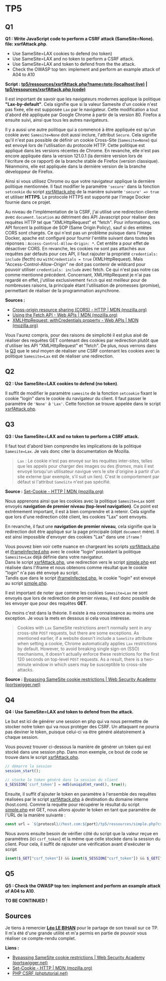 # TP5

## Q1

**Q1 : Write JavaScript code to perform a CSRF attack (SameSite=None). file: xsrfAttack.php**.

- Use SameSite=LAX cookies to defend (no token)
- Use SameSite=LAX and no token to perform a CSRF attack.
- Use SameSite=LAX and token to defend from the the attack.
- Check the OWASP top ten: implement and
perform an example attack of A04 to A10

**Script : [tp5/ressources/xsrfAttack.php?name=toto (localhost live)](https://host.com:4443/tp5/ressources/xsrfAttack.php?name=toto) | [tp5/ressources/xsrfAttack.php (code)](/src/tp5/ressources/xsrfAttack.php)**

Il est important de savoir que les navigateurs modernes applique la politique **"Lax-by-default"**. Cela signifie que si la valeur Samesite d'un cookie n'est pas fixée, elle est supposée `Lax` par le navigateur. Cette modification a tout d'abord été appliquée par Google Chrome à partir de la version 80. Firefox a ensuite suivi, ainsi que tous les autres navigateurs.

Il y a aussi une autre politique qui a commencé à être appliquée est qu'un cookie avec `Samesite=None` doit aussi inclure, l'attribut `Secure`. Cela signifie qu'il n'est pas possible de définir un cookie Cross-Site (`Samesite=None`) qui est envoyé lors de l'utilisation du protocole HTTP. Cette politique est appliqué dans les versions récentes de Chrome. En revanche, elle n'est pas encore appliquée dans la version 121.0.1 (la dernière version lors de l'écriture de ce rapport) de la branche stable de Firefox (version classique). Néanmoins, elle est appliquée dans la dernière version de la branche développeur de Firefox.

Ainsi si vous utilisez Chrome ou que votre navigateur applique la dernière politique mentionnée. Il faut modifier le paramètre `'secure'` dans la fonction `setcookie` du script [xsrfAttack.php](/src/tp5/ressources/xsrfAttack.php) de la manière suivante `'secure' => true` et utiliser **HTTPS**. Le protocole HTTPS est supporté par l'image Docker fournie dans ce projet.

Au niveau de l'implémentation de la CSRF, j'ai utilisé une redirection cliente avec `document.location` au détriment des API Javascript pour réaliser des requêtes HTTP tel que "XMLHttpRequest" et "fetch". Pour informations, ces API forcent la politique de SOP (Same Origin Policy), sauf si des entêtes CORS sont chargés. Ce qui n'est pas un problème puisque dans l'image Docker, apache est configuré pour fournir l'entête suivant dans toutes les réponses : `Access-Control-Allow-Origin: *`. Cet entête a pour effet de désactiver CORS. En revanche, les cookies ne sont pas attachés aux requêtes par défauts pour ces API, il faut rajouter la propriété `credentials: include` (fecth) ou  `withCredentials = true` (XMLHttpRequest). Mais "Access-Control-Allow-Origin" ne doit pas contenir de wildcard pour pouvoir utiliser `credentials: include` avec fetch. Ce qui n'est pas notre cas comme mentionné précédent. Concernant, XMLHttpRequest je n'ai pas regardé en effet, j'utilise exclusivement `fetch` qui est meilleur pour de nombreuses raisons, la principale étant l'utilisation de promesses (promise), permettant de réaliser de la programmation asynchrone.

**Sources :**

- [Cross-origin resource sharing (CORS) - HTTP | MDN (mozilla.org)](https://developer.mozilla.org/fr/docs/Web/HTTP/CORS)
- [Using the Fetch API - Web APIs | MDN (mozilla.org)](https://developer.mozilla.org/en-US/docs/Web/API/Fetch_API/Using_Fetch#sending_a_request_with_credentials_included)
- [XMLHttpRequest: withCredentials property - Web APIs | MDN (mozilla.org)](https://developer.mozilla.org/en-US/docs/Web/API/XMLHttpRequest/withCredentials)

Vous l'aurez compris, pour des raisons de simplicité il est plus aisé de réaliser des requêtes GET contenant des cookies par redirection plutôt que d'utiliser les API "XMLHttpRequest" et "fetch". De plus, nous verrons dans la [Q3](#q3) que le seul moyen de réaliser une CSRF contenant les cookies avec la politique `Samesite=Lax` est de réaliser une redirection.

## Q2

**Q2 : Use SameSite=LAX cookies to defend (no token)**.

Il suffit de modifier le paramètre `samesite` de la fonction `setcookie` fixant le cookie "login" dans le cookie du navigateur du client. Il faut passer le paramètre de `'None'` à `'Lax'`. Cette fonction se trouve appelée dans le script [xsrfAttack.php](../src/tp5/ressources/xsrfAttack.php).

## Q3

**Q3 : Use SameSite=LAX and no token to perform a CSRF attack.**

Il faut tout d'abord bien comprendre les implications de la politique `Samesite=Lax`. Je vais donc citer la documentation de Mozilla.

> `Lax` : Le cookie n'est pas envoyé sur les requêtes inter-sites, telles que les appels pour charger des images ou des *iframes*, mais il est envoyé lorsqu'un utilisateur navigue vers le site d'origine à partir d'un site externe (par exemple, s'il suit un lien). C'est le comportement par défaut si l'attribut `SameSite` n'est pas spécifié.

**Source :** [Set-Cookie - HTTP | MDN (mozilla.org)](https://developer.mozilla.org/fr/docs/Web/HTTP/Headers/Set-Cookie#samesitesamesite-value)

Nous apprenons ainsi que les cookies avec la politique `Samesite=Lax` sont envoyés **navigation de premier niveau (top-level navigation)**. Ce point est extrêmement important, il est à bien comprendre et à retenir. Cela signifie que lors d'une redirection côté client, les cookies "Lax" sont envoyés.

En revanche, il faut une **navigation de premier niveau**, cela signifie que la redirection doit être appliqué sur la page principale (objet `document` mère). Il est ainsi impossible d'envoyer des cookies "Lax" dans une `iframe` !

Vous pouvez bien voir cette nuance en chargeant les scripts [xsrfAttack.php](../src/tp5/ressources/xsrfAttack.php) et [iframeInfected.php](../src/tp5/mycode/iframeInfected.php) avec le cookie "login" possédant la politique `Samesite=Lax` déjà définie dans votre navigateur.  
Dans le script [xsrfAttack.php](../src/tp5/ressources/xsrfAttack.php), une redirection vers le script [simple.php](../src/tp/ressources/simple.php) est réalisée dans l'iframe et nous obtenons comme résultat que le cookie "login" n'a pas été envoyé au script.  
Tandis que dans le script [iframeInfected.php](../src/tp5/mycode/iframeInfected.php), le cookie "login" est envoyé au script [simple.php](../src/tp/ressources/simple.php).

Il est important de noter que comme les cookies `Samesite=Lax` ne sont envoyés que lors de redirection de premier niveau, il est donc possible de les envoyer que pour des requêtes **GET**.

Du moins c'est dans la théorie. Il existe à ma connaissance au moins une exception. Je vous la mets en dessous si cela vous intéresse.

> Cookies with `Lax` SameSite restrictions aren't normally sent in any cross-site `POST` requests, but there are some exceptions. As mentioned earlier, if a website doesn't include a `SameSite` attribute when setting a cookie, Chrome automatically applies `Lax` restrictions by default. However, to avoid breaking single sign-on (SSO) mechanisms, it doesn't actually enforce these restrictions for the first 120 seconds on top-level `POST` requests. As a result, there is a two-minute window in which users may be susceptible to cross-site attacks.

**Source :** [Bypassing SameSite cookie restrictions | Web Security Academy (portswigger.net)](https://portswigger.net/web-security/csrf/bypassing-samesite-restrictions#:~:text=SameSite%20is%20a%20browser%20security,leaks%2C%20and%20some%20CORS%20exploits.)

## Q4

**Q4 : Use SameSite=LAX and token to defend from the attack.**

Le but est ici de générer une session en php qui va nous permettre de stocker notre token qui va nous protéger des CSRF. Un attaquant ne pourra pas deviner le token, puisque celui-ci va être généré aléatoirement à chaque session.

Vous pouvez trouver ci-dessous la manière de générer un token qui est stocké dans une session php. Dans mon exemple, ce bout de code se trouve dans le script [xsrfAttack.php](../src/tp5/ressources/xsrfAttack.php).

```php
// démarre la session
session_start();

// stocke le token généré dans la session du client
$_SESSION['csrf_token'] = md5(uniqid(mt_rand(), true));
```

Ensuite, il suffit d'ajouter le token en paramètre à l'ensemble des requêtes réalisées par le script [xsrfAttack.php](../src/tp5/ressources/xsrfAttack.php) à destination du domaine interne (host.com). Comme la requête pour récupérer le résultat du script [simple.php](../src/tp/ressources/simple.php) est GET, nous allons ajouter le token en tant que paramètre de l'URL de la manière suivante :

```js
const url = `${protocol}//host.com:${port}/tp5/ressources/simple.php?csrf_token=<?php echo $_SESSION["csrf_token"] ?>`;  
```

Nous avons ensuite besoin de vérifier côté du script que la valeur reçue en paramètres (ici `csrf_token`) et la même que celle stockée dans la session du client. Pour cela, il suffit de rajouter une vérification avant d'exécuter le script

```php
isset($_GET["csrf_token"]) && isset($_SESSION["csrf_token"]) && $_GET["csrf_token"] == $_SESSION["csrf_token"])
```

## Q5

**Q5 : Check the OWASP top ten: implement and perform an example attack of A04 to A10**.

**TO BE CONTINUED !**

## Sources

Je tiens à remercier **[Léo LE BIHAN](https://github.com/LeBihanLeo/)** pour le partage de son travail sur ce TP. Il m'a été d'une grande utilité et m'a permis en partie de pouvoir vous réaliser ce compte-rendu complet.

**Liens :**

- [Bypassing SameSite cookie restrictions | Web Security Academy (portswigger.net)](https://portswigger.net/web-security/csrf/bypassing-samesite-restrictions#:~:text=SameSite%20is%20a%20browser%20security,leaks%2C%20and%20some%20CORS%20exploits.)
- [Set-Cookie - HTTP | MDN (mozilla.org)](https://developer.mozilla.org/fr/docs/Web/HTTP/Headers/Set-Cookie#samesitesamesite-value)
- [PHP CSRF (phptutorial.net)](https://www.phptutorial.net/php-tutorial/php-csrf/)

